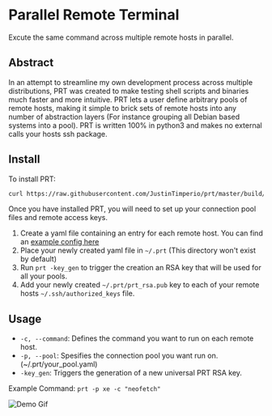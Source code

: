# Parallel Remote Terminal

Excute the same command across multiple remote hosts in parallel.

## Abstract
In an attempt to streamline my own development process across multiple distributions, PRT was created to make testing shell scripts and binaries much faster and more intuitive. PRT lets a user define arbitrary pools of remote hosts, making it simple to brick sets of remote hosts into any number of abstraction layers (For instance grouping all Debian based systems into a pool). PRT is written 100% in python3 and makes no external calls your hosts ssh package.


## Install
To install PRT:
```bash
curl https://raw.githubusercontent.com/JustinTimperio/prt/master/build/install.sh | sudo bash
```
Once you have installed PRT, you will need to set up your connection pool files and remote access keys.

1. Create a yaml file containing an entry for each remote host. You can find an [example config here](https://github.com/JustinTimperio/prt/blob/master/build/example.yaml) 
2. Place your newly created yaml file in `~/.prt` (This directory won't exist by default)
3. Run `prt -key_gen` to trigger the creation an RSA key that will be used for all your pools.
4. Add your newly created `~/.prt/prt_rsa.pub` key to each of your remote hosts `~/.ssh/authorized_keys` file.


## Usage

- `-c, --command`: Defines the command you want to run on each remote host.
- `-p, --pool`: Spesifies the connection pool you want run on. (~/.prt/your_pool.yaml)
- `-key_gen`: Triggers the generation of a new universal PRT RSA key.


Example Command:
`prt -p xe -c "neofetch"`

![Demo Gif](https://i.imgur.com/JRYzjba.gif)
